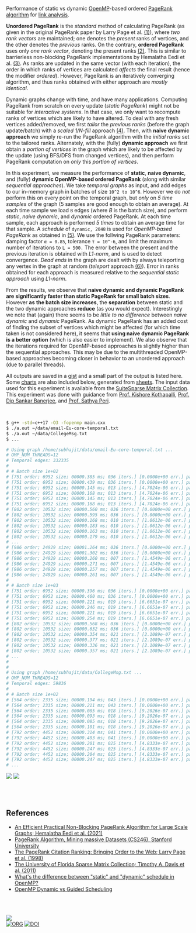 Performance of static vs dynamic [OpenMP]-based ordered [PageRank algorithm]
for [link analysis].

**Unordered PageRank** is the *standard* method of calculating PageRank (as
given in the original PageRank paper by Larry Page et al. [(1)]), where *two*
*rank vectors* are maintained; one denotes the *present* ranks of vertices, and
the other denotes the *previous* ranks. On the contrary, **ordered PageRank**
uses only *one rank vector*, denoting the present ranks [(2)]. This is similar
to barrierless non-blocking PageRank implementations by Hemalatha Eedi et al.
[(3)]. As ranks are updated in the same vector (with each iteration), the order
in which ranks of vertices are calculated *affects* the final result (hence the
modifier *ordered*). However, PageRank is an iteratively converging algorithm,
and thus ranks obtained with either approach are *mostly identical*.

Dynamic graphs change with time, and have many applications. Computing PageRank
from scratch on every update (*static PageRank*) might not be suitable for
*interactive systems*. In that case, we only want to recompute ranks of vertices
which are likely to have altered. To deal with any fresh vertices added/removed,
we first *tailor* the *previous ranks* (before the graph update/batch) with a
*scaled 1/N-fill* approach [(4)]. Then, with **naive dynamic approach** we
simply re-run the PageRank algorithm with the *initial ranks* set to the
tailored ranks. Alternately, with the (fully) **dynamic approach** we first
obtain a *portion of vertices* in the graph which are likely to be affected by
the update (using BFS/DFS from changed vertices), and then perform PageRank
computation on *only* this *portion of vertices*.

In this experiment, we measure the performance of **static**, **naive dynamic**,
and (fully) **dynamic OpenMP-based ordered PageRank** (along with similar
*sequential approaches*). We take *temporal graphs* as input, and add edges to
our in-memory graph in batches of size `10^2 to 10^6`. However we do *not*
perform this on every point on the temporal graph, but *only* on *5 time*
*samples* of the graph (5 samples are good enough to obtain an average). At each
time sample we load `B` edges (where *B* is the batch size), and perform
*static*, *naive dynamic*, and *dynamic* ordered PageRank. At each time sample,
each approach is performed *5 times* to obtain an average time for that
sample.  A *schedule* of `dynamic, 2048` is used for *OpenMP-based PageRank* as
obtained in [(5)]. We use the follwing PageRank parameters: damping factor
`α = 0.85`, tolerance `τ = 10^-6`, and limit the maximum number of iterations to
`L = 500.` The error between the present and the previous iteration is obtained with
*L1-norm*, and is used to detect convergence. *Dead ends* in the graph are dealt
with by always teleporting any vertex in the graph at random (*teleport*
approach [(6)]). Error in ranks obtained for each approach is measured relative
to the *sequential static approach* using *L1-norm*.

From the results, we observe that **naive dynamic and dynamic PageRank are**
**significantly faster than static PageRank for small batch sizes**. However
**as** **the batch size increases**, the **separation** between static and the
two dynamic approaches **reduce** (as you would expect). Interestingly we note
that (again) there seems to be *little to no difference* between *naive dynamic*
and *dynamic* PageRank. As dynamic PageRank has an added cost of finding the
subset of vertices which might be affected (for which time taken is not
considered here), it seems that **using naive dynamic PageRank is a better**
**option** (which is also easier to implement). We also observe that the
iterations required for OpenMP-based approaches is slightly higher than the
sequential approaches. This may be due to the multithreaded OpenMP-based
approaches becoming closer in behavior to an unordered approach (due to parallel
threads).

All outputs are saved in a [gist] and a small part of the output is listed here.
Some [charts] are also included below, generated from [sheets]. The input data
used for this experiment is available from the [SuiteSparse Matrix Collection].
This experiment was done with guidance from [Prof. Kishore Kothapalli],
[Prof. Dip Sankar Banerjee], and [Prof. Sathya Peri].

<br>

```bash
$ g++ -std=c++17 -O3 -fopenmp main.cxx
$ ./a.out ~/data/email-Eu-core-temporal.txt
$ ./a.out ~/data/CollegeMsg.txt
$ ...

# Using graph /home/subhajit/data/email-Eu-core-temporal.txt ...
# OMP_NUM_THREADS=12
# Temporal edges: 332335
#
# # Batch size 1e+02
# [751 order; 6952 size; 00000.385 ms; 036 iters.] [0.0000e+00 err.] pagerankSeqStatic
# [751 order; 6952 size; 00000.439 ms; 036 iters.] [0.0000e+00 err.] pagerankOmpStatic
# [751 order; 6952 size; 00000.145 ms; 013 iters.] [4.7024e-06 err.] pagerankSeqNaiveDynamic
# [751 order; 6952 size; 00000.168 ms; 013 iters.] [4.7024e-06 err.] pagerankOmpNaiveDynamic
# [751 order; 6952 size; 00000.145 ms; 013 iters.] [4.7024e-06 err.] pagerankSeqDynamic
# [751 order; 6952 size; 00000.168 ms; 013 iters.] [4.7024e-06 err.] pagerankOmpDynamic
# [802 order; 10532 size; 00000.560 ms; 036 iters.] [0.0000e+00 err.] pagerankSeqStatic
# [802 order; 10532 size; 00000.595 ms; 036 iters.] [0.0000e+00 err.] pagerankOmpStatic
# [802 order; 10532 size; 00000.168 ms; 010 iters.] [1.0612e-06 err.] pagerankSeqNaiveDynamic
# [802 order; 10532 size; 00000.183 ms; 010 iters.] [1.0612e-06 err.] pagerankOmpNaiveDynamic
# [802 order; 10532 size; 00000.163 ms; 010 iters.] [1.0612e-06 err.] pagerankSeqDynamic
# [802 order; 10532 size; 00000.179 ms; 010 iters.] [1.0612e-06 err.] pagerankOmpDynamic
# ...
# [986 order; 24929 size; 00001.264 ms; 036 iters.] [0.0000e+00 err.] pagerankSeqStatic
# [986 order; 24929 size; 00001.302 ms; 036 iters.] [0.0000e+00 err.] pagerankOmpStatic
# [986 order; 24929 size; 00000.260 ms; 007 iters.] [1.4549e-06 err.] pagerankSeqNaiveDynamic
# [986 order; 24929 size; 00000.271 ms; 007 iters.] [1.4549e-06 err.] pagerankOmpNaiveDynamic
# [986 order; 24929 size; 00000.257 ms; 007 iters.] [1.4549e-06 err.] pagerankSeqDynamic
# [986 order; 24929 size; 00000.261 ms; 007 iters.] [1.4549e-06 err.] pagerankOmpDynamic
#
# # Batch size 1e+03
# [751 order; 6952 size; 00000.396 ms; 036 iters.] [0.0000e+00 err.] pagerankSeqStatic
# [751 order; 6952 size; 00000.460 ms; 036 iters.] [0.0000e+00 err.] pagerankOmpStatic
# [751 order; 6952 size; 00000.221 ms; 019 iters.] [6.6651e-07 err.] pagerankSeqNaiveDynamic
# [751 order; 6952 size; 00000.246 ms; 019 iters.] [6.6651e-07 err.] pagerankOmpNaiveDynamic
# [751 order; 6952 size; 00000.221 ms; 019 iters.] [6.6651e-07 err.] pagerankSeqDynamic
# [751 order; 6952 size; 00000.254 ms; 019 iters.] [6.6651e-07 err.] pagerankOmpDynamic
# [802 order; 10532 size; 00000.568 ms; 036 iters.] [0.0000e+00 err.] pagerankSeqStatic
# [802 order; 10532 size; 00000.632 ms; 036 iters.] [0.0000e+00 err.] pagerankOmpStatic
# [802 order; 10532 size; 00000.354 ms; 021 iters.] [2.1089e-07 err.] pagerankSeqNaiveDynamic
# [802 order; 10532 size; 00000.377 ms; 021 iters.] [2.1089e-07 err.] pagerankOmpNaiveDynamic
# [802 order; 10532 size; 00000.336 ms; 021 iters.] [2.1089e-07 err.] pagerankSeqDynamic
# [802 order; 10532 size; 00000.357 ms; 021 iters.] [2.1089e-07 err.] pagerankOmpDynamic
# ...
#
#
# Using graph /home/subhajit/data/CollegeMsg.txt ...
# OMP_NUM_THREADS=12
# Temporal edges: 59836
#
# # Batch size 1e+02
# [564 order; 2335 size; 00000.194 ms; 043 iters.] [0.0000e+00 err.] pagerankSeqStatic
# [564 order; 2335 size; 00000.211 ms; 043 iters.] [0.0000e+00 err.] pagerankOmpStatic
# [564 order; 2335 size; 00000.085 ms; 018 iters.] [9.2026e-07 err.] pagerankSeqNaiveDynamic
# [564 order; 2335 size; 00000.093 ms; 018 iters.] [9.2026e-07 err.] pagerankOmpNaiveDynamic
# [564 order; 2335 size; 00000.085 ms; 018 iters.] [9.2026e-07 err.] pagerankSeqDynamic
# [564 order; 2335 size; 00000.101 ms; 018 iters.] [9.2026e-07 err.] pagerankOmpDynamic
# [792 order; 4452 size; 00000.314 ms; 041 iters.] [0.0000e+00 err.] pagerankSeqStatic
# [792 order; 4452 size; 00000.403 ms; 041 iters.] [0.0000e+00 err.] pagerankOmpStatic
# [792 order; 4452 size; 00000.201 ms; 025 iters.] [4.8333e-07 err.] pagerankSeqNaiveDynamic
# [792 order; 4452 size; 00000.247 ms; 025 iters.] [4.8333e-07 err.] pagerankOmpNaiveDynamic
# [792 order; 4452 size; 00000.204 ms; 025 iters.] [4.8333e-07 err.] pagerankSeqDynamic
# [792 order; 4452 size; 00000.247 ms; 025 iters.] [4.8333e-07 err.] pagerankOmpDynamic
# ...
```

[![](https://i.imgur.com/CitMI5C.png)][sheetp]
[![](https://i.imgur.com/tJ6G5aP.png)][sheetp]

<br>
<br>


## References

- [An Efficient Practical Non-Blocking PageRank Algorithm for Large Scale Graphs; Hemalatha Eedi et al. (2021)](https://ieeexplore.ieee.org/document/9407114)
- [PageRank Algorithm, Mining massive Datasets (CS246), Stanford University](https://www.youtube.com/watch?v=ke9g8hB0MEo)
- [The PageRank Citation Ranking: Bringing Order to the Web; Larry Page et al. (1998)](https://citeseerx.ist.psu.edu/viewdoc/summary?doi=10.1.1.38.5427)
- [The University of Florida Sparse Matrix Collection; Timothy A. Davis et al. (2011)](https://doi.org/10.1145/2049662.2049663)
- [What's the difference between "static" and "dynamic" schedule in OpenMP?](https://stackoverflow.com/a/10852852/1413259)
- [OpenMP Dynamic vs Guided Scheduling](https://stackoverflow.com/a/43047074/1413259)

<br>
<br>


[![](https://i.imgur.com/sO7WDHn.jpg)](https://in.pinterest.com/pin/636837203543731147/)<br>
[![ORG](https://img.shields.io/badge/org-puzzlef-green?logo=Org)](https://puzzlef.github.io)
[![DOI](https://zenodo.org/badge/532019117.svg)](https://zenodo.org/badge/latestdoi/532019117)


[(1)]: https://citeseerx.ist.psu.edu/viewdoc/summary?doi=10.1.1.38.5427
[(2)]: https://github.com/puzzlef/pagerank-ordered-vs-unordered
[(3)]: https://ieeexplore.ieee.org/document/9407114
[(4)]: https://gist.github.com/wolfram77/eb7a3b2e44e3c2069e046389b45ead03
[(5)]: https://github.com/puzzlef/pagerank-openmp-adjust-schedule
[(6)]: https://gist.github.com/wolfram77/94c38b9cfbf0c855e5f42fa24a8602fc
[Prof. Dip Sankar Banerjee]: https://sites.google.com/site/dipsankarban/
[Prof. Kishore Kothapalli]: https://faculty.iiit.ac.in/~kkishore/
[Prof. Sathya Peri]: https://people.iith.ac.in/sathya_p/
[SuiteSparse Matrix Collection]: https://sparse.tamu.edu
[OpenMP]: https://en.wikipedia.org/wiki/OpenMP
[PageRank algorithm]: https://en.wikipedia.org/wiki/PageRank
[link analysis]: https://en.wikipedia.org/wiki/Network_theory#Link_analysis
[gist]: https://gist.github.com/wolfram77/f8f850295c17ea3e6907e5e497574baa
[charts]: https://imgur.com/a/h8jyG2d
[sheets]: https://docs.google.com/spreadsheets/d/1JwEHW6P4L9OKXMcAbc_jfPr5YT2Cog13NWcRxTX3Fe4/edit?usp=sharing
[sheetp]: https://docs.google.com/spreadsheets/d/e/2PACX-1vS-5sbMaxLB7H4JyzsXIINm8nFLbLRap-IZDxaKfvuHLUicEc-6rdm-Le9qhzsnoYUTMLlkMRTx0oDw/pubhtml
